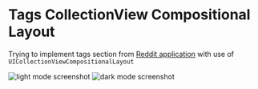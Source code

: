 # Tags CollectionView Compositional Layout

Trying to implement tags section from [Reddit application](https://www.reddit.com) with use of `UICollectionViewCompositionalLayout`

![light mode screenshot](GitHubResources/SimulatorScreenshot-iPhoneLightMode)
![dark mode screenshot](GitHubResources/SimulatorScreenshot-iPhoneDarkMode)
